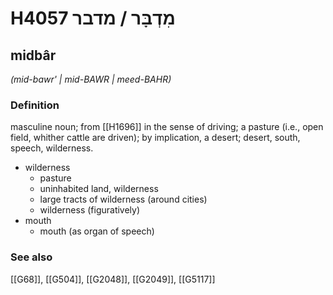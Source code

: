 # H4057 מִדְבָּר / מדבר

## midbâr

_(mid-bawr' | mid-BAWR | meed-BAHR)_

### Definition

masculine noun; from [[H1696]] in the sense of driving; a pasture (i.e., open field, whither cattle are driven); by implication, a desert; desert, south, speech, wilderness.

- wilderness
    - pasture
    - uninhabited land, wilderness
    - large tracts of wilderness (around cities)
    - wilderness (figuratively)
- mouth
    - mouth (as organ of speech)
### See also

[[G68]], [[G504]], [[G2048]], [[G2049]], [[G5117]]

